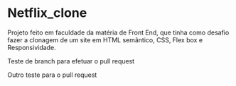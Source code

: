 # Netflix_clone
Projeto feito em faculdade da matéria de Front End, que tinha como desafio fazer a clonagem de um site em HTML semântico, CSS, Flex box e Responsividade.


Teste de branch para efetuar o pull request

Outro teste para o pull request
